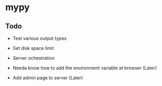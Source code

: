 # mypy

## Todo

<!-- - Social login(Just do only google) -->

<!-- - Needa fix the bug first -->

<!-- - Modify app view, input spec view (Needa make update input spec slices) -->

<!-- - Needa give a constraint of 2 of the number of the apps -->

- Test various output types

- Set disk space limit

- Server ochestration

<!-- - Check if function that removes os, etc works properly -->

<!-- - - Make able string input and list input as selection -->

<!-- - Write documentation about modules and dependencies -->

<!-- - Add sqlite to server -->

- Needa know how to add the environment variable at browser (Later)

- Add admin page to server (Later)

<!-- - Text file output of md and txt and Image outpout -->

<!-- - More specific tutorial -->

<!-- - Ban os, sys, subprocess, pathlib, tempfile module -->

<!-- - Static file insertion -->
